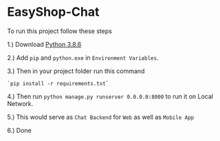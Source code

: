 # EasyShop-Chat

To run this project follow these steps

1.) Download [Python 3.8.6](https://www.python.org/downloads/release/python-386/)

2.) Add `pip` and `python.exe` in `Environment Variables`.

3.) Then in your project folder run this command

    `pip install -r requirements.txt`
    
4.) Then run `python manage.py runserver 0.0.0.0:8000` to run it on Local Network.

5.) This would serve as `Chat Backend` for `Web` as well as `Mobile App`

6.) Done